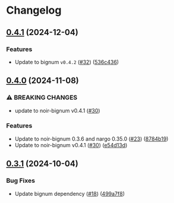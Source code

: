 # Changelog

## [0.4.1](https://github.com/noir-lang/noir_rsa/compare/v0.4.0...v0.4.1) (2024-12-04)


### Features

* Update to bignum `v0.4.2` ([#32](https://github.com/noir-lang/noir_rsa/issues/32)) ([536c436](https://github.com/noir-lang/noir_rsa/commit/536c436412240b3b53682d0898a35690327dc2dc))

## [0.4.0](https://github.com/noir-lang/noir_rsa/compare/v0.3.1...v0.4.0) (2024-11-08)


### ⚠ BREAKING CHANGES

* update to noir-bignum v0.4.1 ([#30](https://github.com/noir-lang/noir_rsa/issues/30))

### Features

* Update to noir-bignum 0.3.6 and nargo 0.35.0 ([#23](https://github.com/noir-lang/noir_rsa/issues/23)) ([8784b19](https://github.com/noir-lang/noir_rsa/commit/8784b1910ccc4c0eda0a75f1a40d416162487335))
* Update to noir-bignum v0.4.1 ([#30](https://github.com/noir-lang/noir_rsa/issues/30)) ([e54d13d](https://github.com/noir-lang/noir_rsa/commit/e54d13dd71c83eb926cdfdb5a6ae37e242461a91))

## [0.3.1](https://github.com/noir-lang/noir_rsa/compare/v0.3.0...v0.3.1) (2024-10-04)


### Bug Fixes

* Update bignum dependency ([#18](https://github.com/noir-lang/noir_rsa/issues/18)) ([499a7f8](https://github.com/noir-lang/noir_rsa/commit/499a7f81348a7ba03120801cd2a1a4e091ab0ed5))
